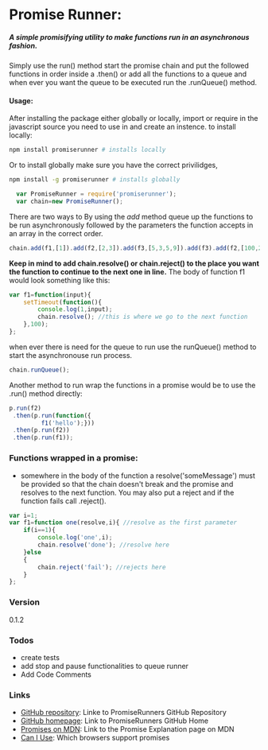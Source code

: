 # Promise Runner:
##### A simple promisifying utility to make functions run in an asynchronous fashion.
Simply use the run() method start the promise chain and put the followed functions in order inside a .then() or add all the functions to a queue and when ever you want the queue to be executed run the .runQueue() method.

#### **Usage:** 
After installing the package either globally or locally, import or require in the javascript source you need to use in and create an instence.
to install locally:
 ```sh
npm install promiserunner # installs locally
 ```
Or to install  globally make sure you have the correct privilidges,
 ```sh
npm install -g promiserunner # installs globally
 ```

 ```js
   var PromiseRunner = require('promiserunner');
   var chain=new PromiseRunner();
 ``` 
 There are two ways to 
 By using the _add_ method queue up the functions to be run asynchronously followed by the parameters the function accepts in an array in the correct order. 
```js
chain.add(f1,[1]).add(f2,[2,3]).add(f3,[5,3,5,9]).add(f3).add(f2,[100,200]).add(f5);
```
**Keep in mind to add chain.resolve() or chain.reject() to the place you want the function to continue to the next one in line.**
The body of function f1 would look something like this:
```js
var f1=function(input){
    setTimeout(function(){
     	console.log(1,input);
 	    chain.resolve(); //this is where we go to the next function
    },100);
};

```
when ever there is need for the queue to run use the runQueue() method to start the asynchronouse run process.
```js
chain.runQueue();
```
Another method to run wrap the functions in a promise would be to use the .run() method directly:

```js
p.run(f2)
 .then(p.run(function({
		 f1('hello');}))
 .then(p.run(f2))
 .then(p.run(f1));
```

### Functions wrapped in a promise:
 - somewhere in the body of the function a resolve('someMessage') must be provided so that the chain doesn't break and the promise and resolves to the next function. You may also put a reject and if the function fails call .reject().
```js
var i=1;
var f1=function one(resolve,i){ //resolve as the first parameter
	if(i==1){
		console.log('one',i);
	    chain.resolve('done'); //resolve here
    }else
    {
	    chain.reject('fail'); //rejects here
    }
};
```

### Version
0.1.2

### Todos
 - create tests
 - add stop and pause functionalities to queue runner
 - Add Code Comments
 
### Links
- [GitHub repository](https://github.com/pharzan/promiseRunner/): Linke to PromiseRunners GitHub Repository
- [GitHub homepage](http://pharzan.github.io/promiseRunner/): Link to PromiseRunners GitHub Home
- [Promises on MDN](https://developer.mozilla.org/en-US/docs/Web/JavaScript/Reference/Global_Objects/Promise): Link to the Promise Explanation page on MDN
- [Can I Use](http://caniuse.com/#search=Promise): Which browsers support promises 
